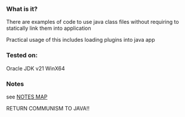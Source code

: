 ### What is it?
There are examples of code to use java class files
without requiring to statically link them into application

Practical usage of this includes loading plugins into java app

### Tested on:
Oracle JDK v21 WinX64

### Notes
see [NOTES MAP](notes/index.md)

RETURN COMMUNISM TO JAVA!!